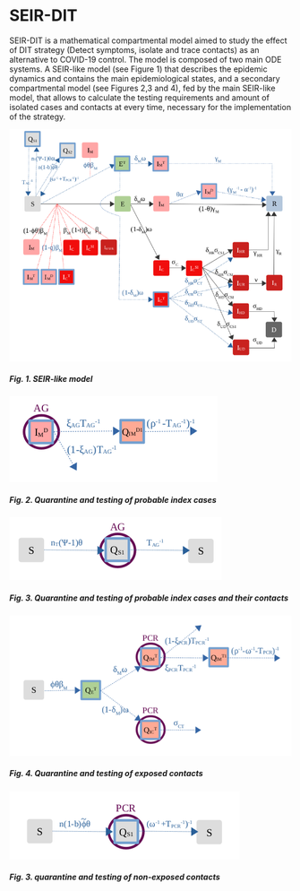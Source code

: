 # SEIR-DIT
SEIR-DIT is a mathematical compartmental model aimed to study the effect of DIT strategy (Detect symptoms, isolate and trace contacts) as an alternative to COVID-19 control.
The model is composed of two main ODE systems. A SEIR-like model (see Figure 1) that describes the epidemic dynamics and contains the main epidemiological states, and a secondary compartmental model (see Figures 2,3 and 4), fed by the main SEIR-like model, that allows to calculate the testing requirements and amount of isolated cases and contacts at every time, necessary for the implementation of the strategy. 

![Esquema](/IMG/SEIR-MODEL.png?raw=true)
##### Fig. 1. SEIR-like model

![Esquema](/IMG/Quarantine-Probable.png?raw=true)
##### Fig. 2. Quarantine and testing of probable index cases 

![Esquema](/IMG/Quarantine-SuspectedAndContacts.png?raw=true)
##### Fig. 3. Quarantine and testing of probable index cases and their contacts

![Esquema](/IMG/Quarantine-Exposed.png?raw=true)
##### Fig. 4. Quarantine and testing of exposed contacts 

![Esquema](/IMG/Quarantine-NonExposed.png?raw=true)
##### Fig. 3. quarantine and testing of non-exposed contacts 






